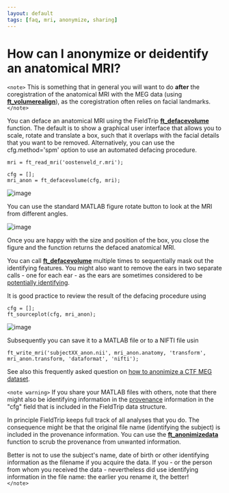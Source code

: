 ```yaml
---
layout: default
tags: [faq, mri, anonymize, sharing]
---
```


# How can I anonymize or deidentify an anatomical MRI?

`<note>`
This is something that in general you will want to do **after** the coregistration of the anatomical MRI with the MEG data (using **[ft_volumerealign](/reference/ft_volumerealign)**), as the coregistration often relies on facial landmarks.
`</note>`

You can deface an anatomical MRI using the FieldTrip **[ft_defacevolume](/reference/ft_defacevolume)** function. The default is to show a graphical user interface that allows you to scale, rotate and translate a box, such that it overlaps with the facial details that you want to be removed. Alternatively, you can use the cfg.method='spm' option to use an automated defacing procedure.

    mri = ft_read_mri('oostenveld_r.mri');

    cfg = [];
    mri_anon = ft_defacevolume(cfg, mri);

![image](/media/faq/defacevolume2.png@400)

You can use the standard MATLAB figure rotate button to look at the MRI from different angles.

![image](/media/faq/defacevolume1.png@400)

Once you are happy with the size and position of the box, you close the figure and the function returns the defaced anatomical MRI.

You can call **[ft_defacevolume](/reference/ft_defacevolume)** multiple times to sequentially mask out the identifying features. You might also want to remove the ears in two separate calls - one for each ear - as the ears are sometimes considered to be [potentially identifying](http://www.wired.com/2010/11/ears-biometric-identification/).

It is good practice to review the result of the defacing procedure using

    cfg = [];
    ft_sourceplot(cfg, mri_anon);

![image](/media/faq/defacevolume3.png@400)

Subsequently you can save it to a MATLAB file or to a NIFTI file usin

    ft_write_mri('subjectXX_anon.nii', mri_anon.anatomy, 'transform', mri_anon.transform, 'dataformat', 'nifti');

See also this frequently asked question on [how to anonimize a CTF MEG dataset](/how_can_i_anonymize_a_ctf_dataset).

`<note warning>`
If you share your MATLAB files with others, note that there might also be identifying information in the [provenance](https://en.wikipedia.org/wiki/Provenance) information in the "cfg" field that is included in the FieldTrip data structure.

In principle FieldTrip keeps full track of all analyses that you do. The consequence might be that the original file name (identifying the subject) is included in the provenance information. You can use the **[ft_anonimizedata](/reference/ft_anonimizedata)** function to scrub the provenance from unwanted information.

Better is not to use the subject's name, date of birth or other identifying information as the filename if you acquire the data. If you - or the person from whom you received the data - nevertheless did use identifying information in the file name: the earlier you rename it, the better!   
`</note>`
